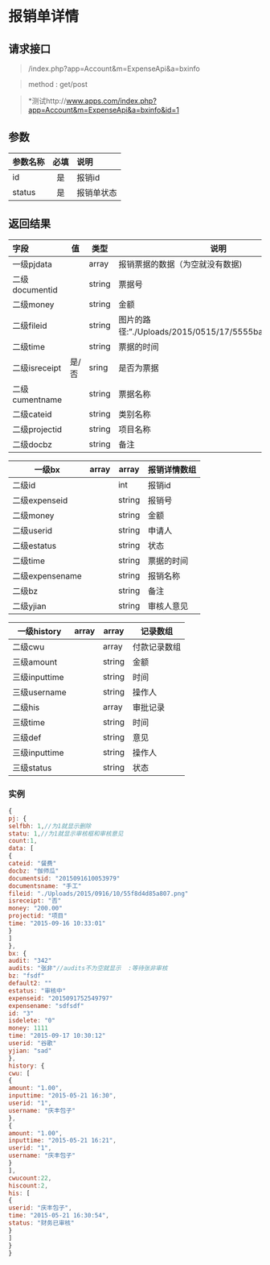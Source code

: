 # 报销单详情
## 请求接口 

> /index.php?app=Account&m=ExpenseApi&a=bxinfo

>  method : get/post

> *测试http://www.apps.com/index.php?app=Account&m=ExpenseApi&a=bxinfo&id=1
## 参数

| 参数名称      |    必填 | 说明  |
| :-------- | :--------:| :-- |
|id| 是| 报销id |
|status| 是| 报销单状态|

## 返回结果
|字段 |  值| 类型 | 说明|
|:----|----|----|-----|
|一级pjdata||array|报销票据的数据（为空就没有数据)|
|二级documentid||string|票据号|
|二级money ||string|金额|
|二级fileid||string|图片的路径:”./Uploads/2015/0515/17/5555bad8752ce.png”|
|二级time  ||string|票据的时间|
|二级isreceipt| 是/否 |sring|是否为票据|
|二级cumentname|  |string|票据名称|
|二级cateid|  |string|类别名称|
|二级projectid|  |string|项目名称|
|二级docbz|  |string|备注|
 
|一级bx|array |array|报销详情数组|
|----|----|----|-----|
|二级id||int|报销id|
|二级expenseid||string|报销号|
|二级money||string|金额|
|二级userid||string|申请人|
|二级estatus||string|状态|
|二级time||string|票据的时间|
|二级expensename||string|报销名称|
|二级bz||string|备注|
|二级yjian||string|审核人意见|

|一级history|array |array|记录数组|
|----|----|----|-----|
|二级cwu||array |付款记录数组|
|三级amount|  |string|金额|
|三级inputtime|  |string|时间|
|三级username|  |string|操作人|
|二级his||array|审批记录|
|三级time|  |string|时间|
|三级def|  |string|意见|
|三级inputtime|  |string|操作人|
|三级status|  |string|状态|

### 实例

``` javascript
{
pj: {
selfbh: 1,//为1就显示删除
statu: 1,//为1就显示审核框和审核意见
count:1,
data: [
{
cateid: "餐费"
docbz: "伽师瓜"
documentsid: "2015091610053979"
documentsname: "手工"
fileid: "./Uploads/2015/0916/10/55f8d4d85a807.png"
isreceipt: "否"
money: "200.00"
projectid: "项目"
time: "2015-09-16 10:33:01"
}
]
},
bx: {
audit: "342"
audits: "张非"//audits不为空就显示  :等待张非审核
bz: "fsdf"
default2: ""
estatus: "审核中"
expenseid: "2015091752549797"
expensename: "sdfsdf"
id: "3"
isdelete: "0"
money: 1111
time: "2015-09-17 10:30:12"
userid: "谷歌"
yjian: "sad"
},
history: {
cwu: [
{
amount: "1.00",
inputtime: "2015-05-21 16:30",
userid: "1",
username: "庆丰包子"
},
{
amount: "1.00",
inputtime: "2015-05-21 16:21",
userid: "1",
username: "庆丰包子"
}
],
cwucount:22,
hiscount:2,
his: [
{
userid: "庆丰包子",
time: "2015-05-21 16:30:54",
status: "财务已审核"
}
]
}
}